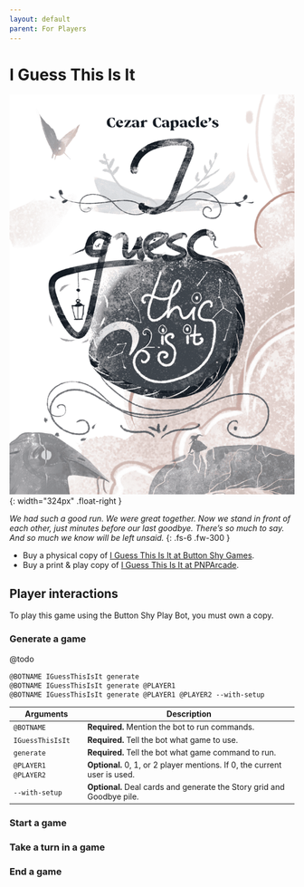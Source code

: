 ```yaml
---
layout: default
parent: For Players
---
```


# I Guess This Is It

![I Guess This Is It cover](../assets/i-guess-this-is-it--cover.png){: width="324px" .float-right }

_We had such a good run. We were great together. Now we stand in front of each
other, just minutes before our last goodbye. There’s so much to say. And so
much we know will be left unsaid._
{: .fs-6 .fw-300 }

* Buy a physical copy of [I Guess This Is It at Button Shy Games](https://buttonshygames.com/products/i-guess-this-is-it-1).
* Buy a print & play copy of [I Guess This Is It at PNPArcade](https://www.pnparcade.com/products/i-guess-this-is-it).

## Player interactions

To play this game using the Button Shy Play Bot, you must own a copy.

### Generate a game

@todo

```
@BOTNAME IGuessThisIsIt generate
@BOTNAME IGuessThisIsIt generate @PLAYER1
@BOTNAME IGuessThisIsIt generate @PLAYER1 @PLAYER2 --with-setup
```

| Arguments           | Description                                                               |
|---------------------|---------------------------------------------------------------------------|
| `@BOTNAME`          | **Required.** Mention the bot to run commands.                            |
| `IGuessThisIsIt`    | **Required.** Tell the bot what game to use.                              |
| `generate`          | **Required.** Tell the bot what game command to run.                      |
| `@PLAYER1 @PLAYER2` | **Optional.** 0, 1, or 2 player mentions. If 0, the current user is used. |
| `--with-setup`      | **Optional.** Deal cards and generate the Story grid and Goodbye pile.    |

### Start a game

### Take a turn in a game

### End a game

